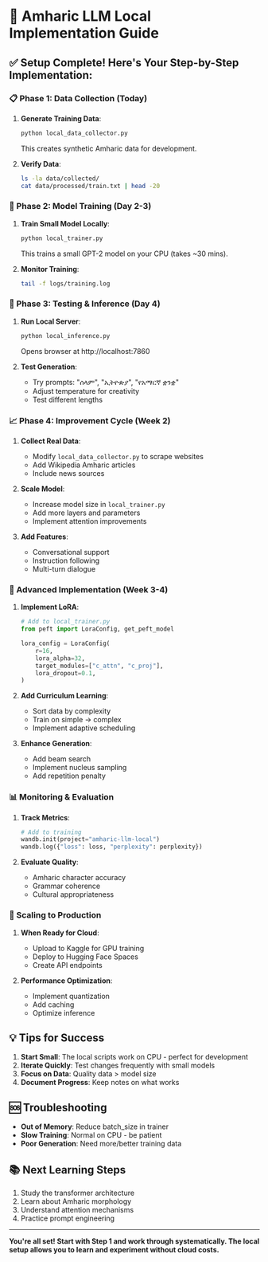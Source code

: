 # 🚀 Amharic LLM Local Implementation Guide

## ✅ Setup Complete! Here's Your Step-by-Step Implementation:

### 📋 Phase 1: Data Collection (Today)

1. **Generate Training Data**:
   ```bash
   python local_data_collector.py
   ```
   This creates synthetic Amharic data for development.

2. **Verify Data**:
   ```bash
   ls -la data/collected/
   cat data/processed/train.txt | head -20
   ```

### 🤖 Phase 2: Model Training (Day 2-3)

1. **Train Small Model Locally**:
   ```bash
   python local_trainer.py
   ```
   This trains a small GPT-2 model on your CPU (takes ~30 mins).

2. **Monitor Training**:
   ```bash
   tail -f logs/training.log
   ```

### 🎯 Phase 3: Testing & Inference (Day 4)

1. **Run Local Server**:
   ```bash
   python local_inference.py
   ```
   Opens browser at http://localhost:7860

2. **Test Generation**:
   - Try prompts: "ሰላም", "ኢትዮጵያ", "የአማርኛ ቋንቋ"
   - Adjust temperature for creativity
   - Test different lengths

### 📈 Phase 4: Improvement Cycle (Week 2)

1. **Collect Real Data**:
   - Modify `local_data_collector.py` to scrape websites
   - Add Wikipedia Amharic articles
   - Include news sources

2. **Scale Model**:
   - Increase model size in `local_trainer.py`
   - Add more layers and parameters
   - Implement attention improvements

3. **Add Features**:
   - Conversational support
   - Instruction following
   - Multi-turn dialogue

### 🔧 Advanced Implementation (Week 3-4)

1. **Implement LoRA**:
   ```python
   # Add to local_trainer.py
   from peft import LoraConfig, get_peft_model
   
   lora_config = LoraConfig(
       r=16,
       lora_alpha=32,
       target_modules=["c_attn", "c_proj"],
       lora_dropout=0.1,
   )
   ```

2. **Add Curriculum Learning**:
   - Sort data by complexity
   - Train on simple → complex
   - Implement adaptive scheduling

3. **Enhance Generation**:
   - Add beam search
   - Implement nucleus sampling
   - Add repetition penalty

### 📊 Monitoring & Evaluation

1. **Track Metrics**:
   ```python
   # Add to training
   wandb.init(project="amharic-llm-local")
   wandb.log({"loss": loss, "perplexity": perplexity})
   ```

2. **Evaluate Quality**:
   - Amharic character accuracy
   - Grammar coherence
   - Cultural appropriateness

### 🚀 Scaling to Production

1. **When Ready for Cloud**:
   - Upload to Kaggle for GPU training
   - Deploy to Hugging Face Spaces
   - Create API endpoints

2. **Performance Optimization**:
   - Implement quantization
   - Add caching
   - Optimize inference

## 💡 Tips for Success

1. **Start Small**: The local scripts work on CPU - perfect for development
2. **Iterate Quickly**: Test changes frequently with small models
3. **Focus on Data**: Quality data > model size
4. **Document Progress**: Keep notes on what works

## 🆘 Troubleshooting

- **Out of Memory**: Reduce batch_size in trainer
- **Slow Training**: Normal on CPU - be patient
- **Poor Generation**: Need more/better training data

## 📚 Next Learning Steps

1. Study the transformer architecture
2. Learn about Amharic morphology
3. Understand attention mechanisms
4. Practice prompt engineering

---

**You're all set! Start with Step 1 and work through systematically. 
The local setup allows you to learn and experiment without cloud costs.**
